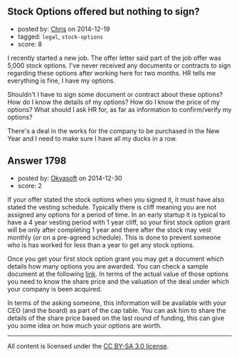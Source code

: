 ## Stock Options offered but nothing to sign?

- posted by: [Chris](https://stackexchange.com/users/5512725/chris) on 2014-12-19
- tagged: `legal`, `stock-options`
- score: 8

<p>I recently started a new job. The offer letter said part of the job offer was 5,000 stock options. I've never received any documents or contracts to sign regarding these options after working here for two months. HR tells me everything is fine, I have my options. </p>

<p>Shouldn't I have to sign some document or contract about these options? How do I know the details of my options? How do I know the price of my options? What should I ask HR for, as far as information to confirm/verify my options?</p>

<p>There's a deal in the works for the company to be purchased in the New Year and I need to make sure I have all my ducks in a row.</p>



## Answer 1798

- posted by: [Okyasoft](https://stackexchange.com/users/294248/okyasoft) on 2014-12-30
- score: 2

<p>If your offer stated the stock options when you signed it, it must have also stated the vesting schedule. Typically there is cliff meaning you are not assigned any options for a period of time. In an early startup it is typical to have a 4 year vesting period with 1 year cliff, so your first stock option grant will be only after completing 1 year and there after the stock may vest monthly (or on a pre-agreed schedule). This is done to prevent someone who is has worked for less than a year to get any stock options.</p>

<p>Once you get your first stock option grant you may get a document which details how many options you are awarded. You can check a sample document at the following <a href="http://www.orrick.com/Practices/Emerging-Companies/Startup-Forms/Pages/Forms-Compensation.aspx" rel="nofollow">link</a>. In terms of the actual value of those options you need to know the share price and the valuation of the deal under which your company is been acquired. </p>

<p>In terms of the asking someone, this information will be available with your CEO (and the board) as part of the cap table. You can ask him to share the details of the share price based on the last round of funding, this can give you some idea on how much your options are worth.</p>




---

All content is licensed under the [CC BY-SA 3.0 license](https://creativecommons.org/licenses/by-sa/3.0/).
